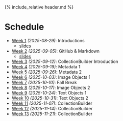 [witten]: http://kg6ek7cq2b.search.serialssolutions.com/?V=1.0&L=KG6EK7CQ2B&S=JCs&C=TC0000298940&T=marc  "Witten, et al. in IUCAT"
[cb]: https://collectionbuilder.github.io "Collection Builder Home"
[omekanet]: https://omeka.net/ "Omeka hosted service"
[omekaorg]: https://omeka.org/ "Omeka Home"
{% include_relative header.md %}

# Schedule
* [Week 1](week01.md) _(2025-08-29)_: Introductions
	- [slides](https://jawalsh.github.io/Z652_reveal.js/week01.html)
* [Week 2](week02.md) _(2025-09-05)_: GitHub & Markdown 
	- [slides](https://ella.sice.indiana.edu/~jawalsh/z652_slides/week02.html)
* [Week 3](week03.md) _(2025-09-12)_: CollectionBuilder Introduction
* [Week 4](week04.md) _(2025-09-19)_: Metadata 1 <!-- AW -->
	<!--- [slides](https://ella.sice.indiana.edu/~jawalsh/z652_slides/week04.html)-->
* [Week 5](week05.md) _(2025-09-26)_: Metadata 2 <!-- AW -->
	<!--- [slides](https://ella.sice.indiana.edu/~jawalsh/z652_slides/week05.html)-->
* [Week 6](week06.md) _(2025-10-03)_: Image Objects 1
* [Week 7](week07.md) _(2025-10-10)_: Fall Break
* [Week 8](week08.md) _(2025-10-17)_: Image Objects 2
* [Week 9](week09.md) _(2025-10-24)_: Text Objects 1 <!-- AW -->
* [Week 10](week10.md) _(2025-10-31)_: Text Objects 2
* [Week 11](week11.md) _(2025-11-07)_: CollectionBuilder
* [Week 12](week12.md) _(2025-11-14)_: CollectionBuilder
* [Week 13](week13.md) _(2025-11-21)_: CollectionBuilder
<!--	- [slides](https://docs.google.com/presentation/d/1KRezfqcwiGF-El9DrGCmBEJzxrkhSHDwzPGZdHWi87U/edit?usp=sharing) -->
<!--    - [slides](https://docs.google.com/presentation/d/1lZgy5000Hr9wlE0sfyeLTN1k_fmMKrR4RzxOzhROxa0/edit?usp=sharing) -->
<!--
Week 1 (2025-08-25): Introductions
Week 2 (2025-09-01): GitHub & Markdown
Week 3 (2025-09-08): CollectionBuilder Introduction
Week 4 (2025-09-15): Metadata 1 (AW)
Week 5 (2025-09-22): Metadata 2 (AW)
Week 6 (2025-09-29): Image Objects 1
Week 7 (2025-10-06): Image Objects 2
Week 8 (2025-10-13): Fall Break
Week 9 (2025-10-20): Text Objects 1 (AW)
Week 10 (2025-10-27): Text Objects 2
Week 11 (2025-11-03): CollectionBuilder
Week 12 (2025-11-10): CollectionBuilder
Week 13 (2025-11-17): CollectionBuilder
-->
